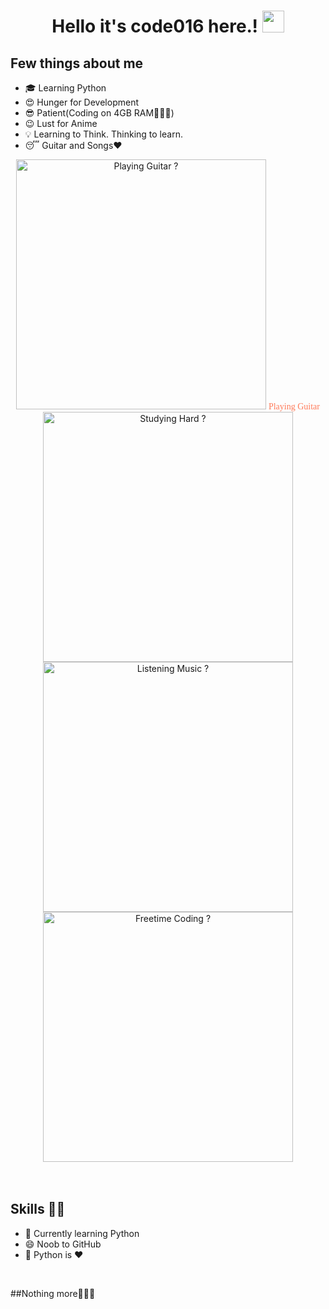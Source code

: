 <h1 align="center">Hello it's code016 here.! <img src="https://github.com/itscode016/itscode016/blob/main/gifs/Hi.gif" width="35px"></h1>
<p align="center">
</p>

<div align="center">

</div>


## Few things about me
- 🎓 Learning Python
- 😍️ Hunger for Development
- 😎 Patient(Coding on 4GB RAM🤷🏻‍♂️)
- 😉 Lust for Anime
- 💡 Learning to Think. Thinking to learn.
- 😴 Guitar and Songs❤️


<div align="center">
<img width="400px" src="https://github.com/itscode016/itscode016/blob/main/gifs/guitar.gif" alt="Playing Guitar ?">
  <font face="Brush Script MT" color="#FF7A59"> Playing Guitar </font>
<img width="400px" src="https://github.com/itscode016/itscode016/blob/main/gifs/study.gif" alt="Studying Hard ?">
<br>
<img width="400px" src="https://github.com/itscode016/itscode016/blob/main/gifs/music.gif" alt="Listening Music ?">
<br>
<img width="400px" src="https://github.com/itscode016/itscode016/blob/main/gifs/laptop.gif" alt="Freetime Coding ?">
<br>
<br><br>

</div>


## Skills 👨‍💻

- 🌱 Currently learning Python
- 😄 Noob to GitHub
- 🥰 Python is ❤️

</br>

##Nothing more🤦🏻‍♂️
